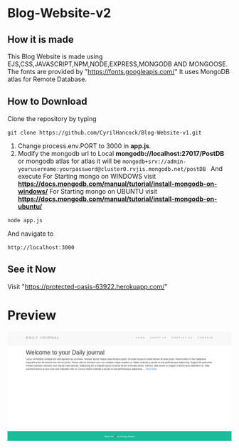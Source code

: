 
# Blog-Website-v2

## How it is made
  This Blog Website is made using EJS,CSS,JAVASCRIPT,NPM,NODE,EXPRESS,MONGODB AND MONGOOSE.
 The fonts are provided by "https://fonts.googleapis.com/"
 It uses MongoDB atlas for Remote Database.
## How to Download
Clone the repository by typing
```
git clone https://github.com/CyrilHancock/Blog-Website-v1.git
```
1. Change process.env.PORT to 3000 in **app.js**.
2. Modify the mongodb url to Local **mongodb://localhost:27017/PostDB** or mongodb atlas for atlas it will be ```mongodb+srv://admin-yourusername:yourpassword@cluster0.rvjis.mongodb.net/postDB ```
And execute
For Starting mongo on WINDOWS visit **https://docs.mongodb.com/manual/tutorial/install-mongodb-on-windows/**
For Starting mongo on UBUNTU  visit **https://docs.mongodb.com/manual/tutorial/install-mongodb-on-ubuntu/**
```
node app.js
```
And navigate to
```
http://localhost:3000
```
## See it Now
Visit "https://protected-oasis-63922.herokuapp.com/"

# Preview
![This is an image](/Blogv2preview.png)

